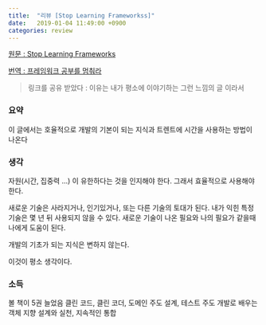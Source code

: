 ```yaml
---
title:  "리뷰 [Stop Learning Frameworkss]"
date:   2019-01-04 11:49:00 +0900
categories: review
---
```


[원문 : Stop Learning Frameworks][Original]

[번역 : 프레임워크 공부를 멈춰라][Translation]

> 링크를 공유 받았다 : 이유는 내가 평소에 이야기하는 그런 느낌의 글 이라서

### 요약 ###
이 글에서는 호율적으로 개발의 기본이 되는 지식과 트렌트에 시간을 사용하는 방법이 나온다

### 생각 ###
자원(시간, 집중력 ...) 이 유한하다는 것을 인지해야 한다.
그래서 효율적으로 사용해야 한다.

새로운 기술은 사라지거나, 인기있거나, 또는 다른 기술의 토대가 된다.
내가 익힌 특정기술은 몇 년 뒤 사용되지 않을 수 있다.
새로운 기술이 나온 필요와 나의 필요가 같을때 나에게 도움이 된다.

개발의 기초가 되는 지식은 변하지 않는다.

이것이 평소 생각이다.

### 소득 ###
볼 책이 5권 늘었음
클린 코드, 클린 코더, 도메인 주도 설계, 테스트 주도 개발로 배우는 객체 지향 설계와 실천, 지속적인 통합

[Original]: https://sizovs.net/2018/12/17/stop-learning-frameworks/?fbclid=IwAR0Z7akFcxic9iAJJVg4y4bByucngPael0kq485m_yL3IbuVcySyuftVJ3c
[Translation]: https://medium.com/@jongyoungpark/%ED%94%84%EB%A0%88%EC%9E%84%EC%9B%8C%ED%81%AC-%EA%B3%B5%EB%B6%80%EB%A5%BC-%EB%A9%88%EC%B6%B0%EB%9D%BC-1afa37644474